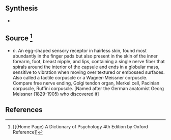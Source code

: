## Synthesis
- 
## Source [^1]
- $n$. An egg-shaped sensory receptor in hairless skin, found most abundantly in the finger pads but also present in the skin of the inner forearm, foot, breast nipple, and lips, containing a single nerve fiber that spirals around the interior of the capsule and ends in a globular mass, sensitive to vibration when moving over textured or embossed surfaces. Also called a tactile corpuscle or a Wagner-Meissner corpuscle. Compare free nerve ending, Golgi tendon organ, Merkel cell, Pacinian corpuscle, Ruffini corpuscle. \[Named after the German anatomist Georg Meissner (1829-1905) who discovered it]
## References

[^1]: [[(Home Page) A Dictionary of Psychology 4th Edition by Oxford Reference]]